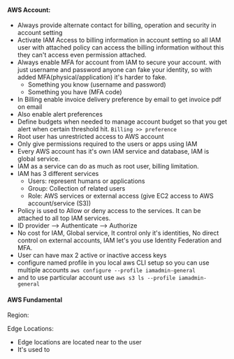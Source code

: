 #### AWS Account:
- Always provide alternate contact for billing, operation and security in account setting
- Activate IAM Access to billing information in account setting so all IAM user with attached policy can access the billing information without this they can't access even permission attached.
- Always enable MFA for account from IAM to secure your account. with just username and password anyone can fake your identity, so with added MFA(physical/application) it's harder to fake.
	- Something you know (username and password)
	- Something you have (MFA code)
- In Billing enable invoice delivery preference by email to get invoice pdf on email
- Also enable alert preferences
- Define budgets when needed to manage account budget so that you get alert when certain threshold hit. `Billing >> preference`
- Root user has unrestricted access to AWS account
- Only give permissions required to the users or apps using IAM
- Every AWS account has it's own IAM service and database, IAM is global service.
- IAM as a service can do as much as root user, billing limitation.
- IAM has 3 different services
	- Users: represent humans or applications
	- Group: Collection of related users
	- Role: AWS services or external access (give EC2 access to AWS account/service (S3))
- Policy is used to Allow or deny access to the services. It can be attached to all top IAM services.
- ID provider --> Authenticate --> Authorize
- No cost for IAM, Global service, It control only it's identities, No direct control on external accounts, IAM let's you use Identity Federation and MFA.
- User can have max 2 active or inactive access keys
- configure named profile in you local aws CLI setup so you can use multiple accounts
  `aws configure --profile iamadmin-general`
- and to use particular account use `aws s3 ls --profile iamadmin-general`

#### AWS Fundamental

Region:

Edge Locations:
- Edge locations are located near to the user
- It's used to 